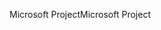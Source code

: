 <span data-ttu-id="c683a-101">Microsoft Project</span><span class="sxs-lookup"><span data-stu-id="c683a-101">Microsoft Project</span></span>